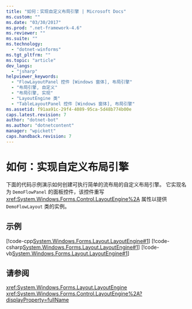 ```yaml
---
title: "如何：实现自定义布局引擎 | Microsoft Docs"
ms.custom: ""
ms.date: "03/30/2017"
ms.prod: ".net-framework-4.6"
ms.reviewer: ""
ms.suite: ""
ms.technology: 
  - "dotnet-winforms"
ms.tgt_pltfrm: ""
ms.topic: "article"
dev_langs: 
  - "jsharp"
helpviewer_keywords: 
  - "FlowLayoutPanel 控件 [Windows 窗体], 布局引擎"
  - "布局引擎, 自定义"
  - "布局引擎, 实现"
  - "LayoutEngine 类"
  - "TableLayoutPanel 控件 [Windows 窗体], 布局引擎"
ms.assetid: f91aa91c-29f4-4089-95ca-5d48b774b00e
caps.latest.revision: 7
author: "dotnet-bot"
ms.author: "dotnetcontent"
manager: "wpickett"
caps.handback.revision: 7
---
```

# 如何：实现自定义布局引擎
下面的代码示例演示如何创建可执行简单的流布局的自定义布局引擎。  它实现名为 `DemoFlowPanel` 的面板控件，该控件重写 <xref:System.Windows.Forms.Control.LayoutEngine%2A> 属性以提供 `DemoFlowLayout` 类的实例。  
  
## 示例  
 [!code-cpp[System.Windows.Forms.Layout.LayoutEngine#1](../../../../samples/snippets/cpp/VS_Snippets_Winforms/System.Windows.Forms.Layout.LayoutEngine/cpp/DemoFlowLayout.cpp#1)]
 [!code-csharp[System.Windows.Forms.Layout.LayoutEngine#1](../../../../samples/snippets/csharp/VS_Snippets_Winforms/System.Windows.Forms.Layout.LayoutEngine/CS/DemoFlowLayout.cs#1)]
 [!code-vb[System.Windows.Forms.Layout.LayoutEngine#1](../../../../samples/snippets/visualbasic/VS_Snippets_Winforms/System.Windows.Forms.Layout.LayoutEngine/VB/DemoFlowLayout.vb#1)]  
  
## 请参阅  
 <xref:System.Windows.Forms.Layout.LayoutEngine>   
 <xref:System.Windows.Forms.Control.LayoutEngine%2A?displayProperty=fullName>